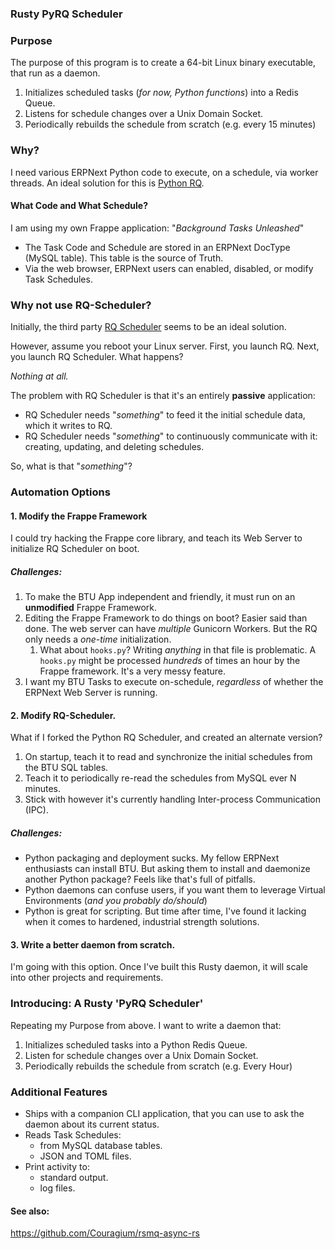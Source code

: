 ### Rusty PyRQ Scheduler

### Purpose

The purpose of this program is to create a 64-bit Linux binary executable, that run as a daemon.

1. Initializes scheduled tasks (*for now, Python functions*) into a Redis Queue.
2. Listens for schedule changes over a Unix Domain Socket.
3. Periodically rebuilds the schedule from scratch (e.g. every 15 minutes)

### Why?

I need various ERPNext Python code to execute, on a schedule, via worker threads.
An ideal solution for this is [Python RQ](https://python-rq.org/).

#### What Code and What Schedule?
I am using my own Frappe application: "*Background Tasks Unleashed*"

  * The Task Code and Schedule are stored in an ERPNext DocType (MySQL table).  This table is the source of Truth.
  * Via the web browser, ERPNext users can enabled, disabled, or modify Task Schedules.

### Why not use RQ-Scheduler?

Initially, the third party [RQ Scheduler](https://github.com/rq/rq-scheduler) seems to be an ideal solution.

However, assume you reboot your Linux server.  First, you launch RQ.  Next, you launch RQ Scheduler.  What happens?

*Nothing at all.*

The problem with RQ Scheduler is that it's an entirely **passive** application:

* RQ Scheduler needs "*something*" to feed it the initial schedule data, which it writes to RQ.
* RQ Scheduler needs "*something*" to continuously communicate with it: creating, updating, and deleting schedules.

So, what is that "*something*"?

### Automation Options

#### 1. Modify the Frappe Framework
I could try hacking the Frappe core library, and teach its Web Server to initialize RQ Scheduler on boot. 

##### Challenges:

1. To make the BTU App independent and friendly, it must run on an **unmodified** Frappe Framework.
2. Editing the Frappe Framework to do things on boot?  Easier said than done.  The web server can have *multiple* Gunicorn Workers.  But the RQ only needs a *one-time* initialization.
   1. What about `hooks.py`?  Writing *anything* in that file is problematic.  A `hooks.py` might be processed *hundreds* of times an hour by the Frappe framework.  It's a very messy feature.
3. I want my BTU Tasks to execute on-schedule, *regardless* of whether the ERPNext Web Server is running.

#### 2. Modify RQ-Scheduler.
What if I forked the Python RQ Scheduler, and created an alternate version?

1. On startup, teach it to read and synchronize the initial schedules from the BTU SQL tables.
2. Teach it to periodically re-read the schedules from MySQL ever N minutes.
3. Stick with however it's currently handling Inter-process Communication (IPC).

##### Challenges:

* Python packaging and deployment sucks.  My fellow ERPNext enthusiasts can install BTU.  But asking them to install and daemonize another Python package?  Feels like that's full of pitfalls.
* Python daemons can confuse users, if you want them to leverage Virtual Environments (*and you probably do/should*)
* Python is great for scripting.  But time after time, I've found it lacking when it comes to hardened, industrial strength solutions.

#### 3. Write a better daemon from scratch.
I'm going with this option.  Once I've built this Rusty daemon, it will scale into other projects and requirements.


### Introducing: A Rusty 'PyRQ Scheduler'

Repeating my Purpose from above.  I want to write a daemon that:

1. Initializes scheduled tasks into a Python Redis Queue.
2. Listen for schedule changes over a Unix Domain Socket.
3. Periodically rebuilds the schedule from scratch (e.g. Every Hour)

### Additional Features

* Ships with a companion CLI application, that you can use to ask the daemon about its current status.
* Reads Task Schedules:
  * from MySQL database tables.
  * JSON and TOML files.
* Print activity to:
  * standard output.
  * log files.

#### See also:

https://github.com/Couragium/rsmq-async-rs